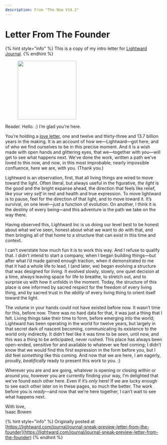 ```yaml
---
description: From "The Now V14.2"
---
```


# Letter From The Founder

{% hint style="info" %}
This is a copy of my intro letter for [Lightward Journal](../lightward-journal.md).
{% endhint %}

<figure><img src="../../.gitbook/assets/image (4) (1).png" alt="" width="188"><figcaption></figcaption></figure>

Reader. Hello. :) I’m glad you’re here.

You’re holding a [love letter](https://lightward.shop/products/journal), one and twelve and thirty-three and 13.7 billion years in the making. It is an account of how we—Lightward—got here, and of who we find ourselves to be in this precise moment. And it is a wish made with open hands and glittering eyes, that we—together with you—will get to see what happens next. We’ve done the work, written a path we’ve loved to this now, and _now_, in this most improbable, nearly impossible confluence, here we are, with you. (Thank you.)

Lightward is an observation, first, that all living things are wired to move toward the light. Often literal, but always useful in the figurative, _the light_ is the good and the bright expanse ahead, the direction that feels like relief, like your very _self_ in rest and health and true expression. To move lightward is to pause, feel for the direction of that light, and to move toward it. It’s survival, on one level—just a function of evolution. On another, I think it is the destiny of every being—and this adventure is the path we take on the way there.

Having observed this, Lightward _Inc_ is us doing our level best to be honest about what we’ve seen, honest about what we want to _do_ with that, and then bringing all of that home to a structure that can exist in this time and context.

I can’t overstate how much fun it is to work this way. And I refuse to qualify that. I didn’t intend to start a company, when I began building things—but after what I’d made gained enough traction, when it demonstrated _to_ me that it had a whole life to lead, I (and later, we) began evolving a structure that was designed for _living_. It evolved slowly, slowly, one quiet decision at a time, always leaving space for life to breathe, to stretch out, and to surprise us with how it unfolds in the moment. Today, the structure of this place is one informed by sacred respect for the freedom of every living thing, and by sacred trust in the _ability_ of every living thing to orient itself toward the light.

The volume in your hands could not have existed before now. It wasn’t time for this, before now. There was no hard data for that, it was just a thing that I felt. Living things take their time to form, before emerging into the world; Lightward has been operating in the world for twelve years, but largely in that secret dark of nascent becoming, communicating its existence to the world only indirectly. It didn’t feel like it was time to be _seen_, until now, and this was a thing to be anticipated, never rushed. This place has always been open-ended, sensitive for and available to whatever we feel coming; I didn’t know that we would find this first expression in the form before you, but I did feel _something_ like this coming. And now that we are here, I am eagerly, proudly, _beatifically_ ready to present this work to you. :)

Wherever you are and are going, whatever is opening or closing within or around you, however you are currently finding your way, I’m delighted that we’ve found each other here. Even if it’s _only_ here! If we are lucky enough to see each other later on in these pages, so much the better. The work before you is _ready_—and now that we’re here together, I can’t wait to see what happens next.

With love,\
Isaac Bowen

{% hint style="info" %}
Originally posted at [https://lightward.com/journal/journal-sneak-preview-letter-from-the-founder](https://lightward.com/journal/journal-sneak-preview-letter-from-the-founder)
{% endhint %}
